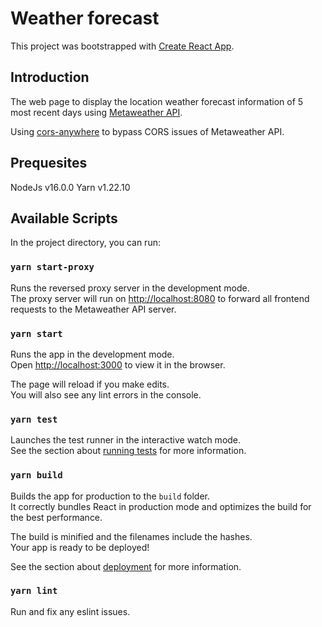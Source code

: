 # Weather forecast

This project was bootstrapped with [Create React App](https://github.com/facebook/create-react-app).

## Introduction
The web page to display the location weather forecast information of 5 most recent days using [Metaweather API](https://www.metaweather.com/api/).

Using [cors-anywhere](https://github.com/Rob--W/cors-anywhere) to bypass CORS issues of Metaweather API.

## Prequesites

NodeJs v16.0.0
Yarn v1.22.10

## Available Scripts

In the project directory, you can run:
### `yarn start-proxy`

Runs the reversed proxy server in the development mode.\
The proxy server will run on [http://localhost:8080](http://localhost:8080) to forward all frontend requests to the Metaweather API server.

### `yarn start`

Runs the app in the development mode.\
Open [http://localhost:3000](http://localhost:3000) to view it in the browser.

The page will reload if you make edits.\
You will also see any lint errors in the console.

### `yarn test`

Launches the test runner in the interactive watch mode.\
See the section about [running tests](https://facebook.github.io/create-react-app/docs/running-tests) for more information.

### `yarn build`

Builds the app for production to the `build` folder.\
It correctly bundles React in production mode and optimizes the build for the best performance.

The build is minified and the filenames include the hashes.\
Your app is ready to be deployed!

See the section about [deployment](https://facebook.github.io/create-react-app/docs/deployment) for more information.

### `yarn lint`

Run and fix any eslint issues.
